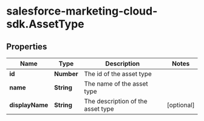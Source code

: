 # salesforce-marketing-cloud-sdk.AssetType

## Properties
Name | Type | Description | Notes
------------ | ------------- | ------------- | -------------
**id** | **Number** | The id of the asset type | 
**name** | **String** | The name of the asset type | 
**displayName** | **String** | The description of the asset type | [optional] 


